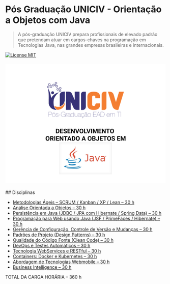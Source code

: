 # Pós Graduação UNICIV - Orientação a Objetos com Java

> A pós-graduação UNICIV prepara profissionais de elevado padrão que pretendam atuar em cargos-chaves na programação em Tecnologias Java, nas grandes empresas brasileiras e internacionais.

[![License MIT](https://img.shields.io/badge/license-MIT-blue.svg)](https://raw.githubusercontent.com/leandrohv/post-graduation-uniciv-oop-with-java/master/LICENSE.md)

<!-- De um a dois parágrafos sobre o que é seu projeto e o que ele faz. -->
<h4 align="center">
  <img src="./assets/logoPostGraduateUniciv.png" /><br>
</h4>
## Disciplinas

- [Metodologias Ágeis – SCRUM / Kanban / XP / Lean – 30 h](#)
- [Análise Orientada a Objetos – 30 h](#)
- [Persistência em Java (JDBC / JPA com Hibernate / Spring Data) – 30 h](#)
- [Programação para Web usando Java (JSF / PrimeFaces / Hibernate) – 30 h](#)
- [Gerência de Configuração, Controle de Versão e Mudanças – 30 h](#)
- [Padrões de Projeto (Design Patterns) – 30 h](#)
- [Qualidade do Código Fonte (Clean Code) – 30 h](#)
- [DevOps e Testes Automáticos – 30 h](#)
- [Tecnologia WebServices e RESTful – 30 h](#)
- [Containers: Docker e Kubernetes – 30 h](#)
- [Abordagem de Tecnologias Webmobile – 30 h](#)
- [Business Intelligence – 30 h](#)

TOTAL DA CARGA HORÁRIA – 360 h
